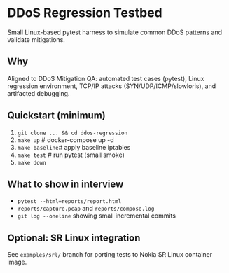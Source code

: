 # DDoS Regression Testbed

Small Linux-based pytest harness to simulate common DDoS patterns and validate mitigations.

## Why
Aligned to DDoS Mitigation QA: automated test cases (pytest), Linux regression environment, TCP/IP attacks (SYN/UDP/ICMP/slowloris), and artifacted debugging.

## Quickstart (minimum)
1. `git clone ... && cd ddos-regression`
2. `make up`      # docker-compose up -d
3. `make baseline`# apply baseline iptables
4. `make test`    # run pytest (small smoke)
5. `make down`

## What to show in interview
- `pytest --html=reports/report.html`
- `reports/capture.pcap` and `reports/compose.log`
- `git log --oneline` showing small incremental commits

## Optional: SR Linux integration
See `examples/srl/` branch for porting tests to Nokia SR Linux container image.

